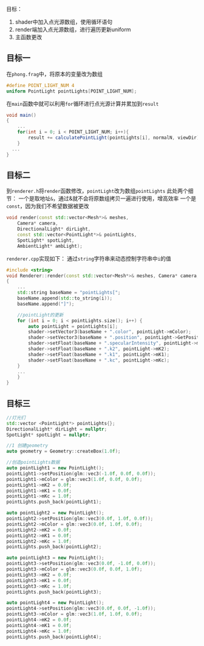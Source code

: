 目标：
1. shader中加入点光源数组，使用循环语句
2. render端加入点光源数组，进行遍历更新uniform
3. 主函数更改

## 目标一
在`phong.frag`中，将原本的变量改为数组
```glsl
#define POINT_LIGHT_NUM 4
uniform PointLight pointLights[POINT_LIGHT_NUM];
```
在`main`函数中就可以利用`for`循环进行点光源计算并累加到`result`
```glsl
void main()
{
    ...
    for(int i = 0; i < POINT_LIGHT_NUM; i++){
        result += calculatePointLight(pointLights[i], normalN, viewDir);
    }
  ...
}
```

## 目标二
到`renderer.h`将`render`函数修改，`pointLight`改为数组`pointLights`
此处两个细节：
一个是取地址`&`，通过&就不会将原数组拷贝一遍进行使用，增高效率
一个是`const`，因为我们不希望数据被更改
```cpp
void render(const std::vector<Mesh*>& meshes, 
	Camera* camera, 
	DirectionalLight* dirLight,
	const std::vector<PointLight*>& pointLights,
	SpotLight* spotLight, 
	AmbientLight* ambLight);
```
`renderer.cpp`实现如下：
通过`string`字符串来动态控制字符串中`i`的值
```cpp
#include <string>
void Renderer::render(const std::vector<Mesh*>& meshes, Camera* camera, DirectionalLight* dirLight, const std::vector<PointLight*>& pointLights, SpotLight* spotLight, AmbientLight* ambLight)
{
	...
	std::string baseName = "pointLights[";
	baseName.append(std::to_string(i));
	baseName.append("]");

	//pointLight的更新
	for (int i = 0; i < pointLights.size(); i++) {
		auto pointLight = pointLights[i];
		shader->setVector3(baseName + ".color", pointLight->mColor);
		shader->setVector3(baseName + ".position", pointLight->GetPosition());
		shader->setFloat(baseName + ".specularIntensity", pointLight->mSpecularIntensity);
		shader->setFloat(baseName + ".k2", pointLight->mK2);
		shader->setFloat(baseName + ".k1", pointLight->mK1);
		shader->setFloat(baseName + ".kc", pointLight->mKc);
	}
	...
	}
}
```

## 目标三
```cpp
//灯光们
std::vector <PointLight*> pointLights{};
DirectionalLight* dirLight = nullptr;
SpotLight* spotLight = nullptr;
```
```cpp
//1 创建geometry
auto geometry = Geometry::createBox(1.0f);

//创造pointLights数据
auto pointLight1 = new PointLight();
pointLight1->setPosition(glm::vec3(-1.0f, 0.0f, 0.0f));
pointLight1->mColor = glm::vec3(1.0f, 0.0f, 0.0f);
pointLight1->mK2 = 0.0f;
pointLight1->mK1 = 0.0f;
pointLight1->mKc = 1.0f;
pointLights.push_back(pointLight1);

auto pointLight2 = new PointLight();
pointLight2->setPosition(glm::vec3(0.0f, 1.0f, 0.0f));
pointLight2->mColor = glm::vec3(0.0f, 1.0f, 0.0f);
pointLight2->mK2 = 0.0f;
pointLight2->mK1 = 0.0f;
pointLight2->mKc = 1.0f;
pointLights.push_back(pointLight2);

auto pointLight3 = new PointLight();
pointLight3->setPosition(glm::vec3(0.0f, -1.0f, 0.0f));
pointLight3->mColor = glm::vec3(0.0f, 0.0f, 1.0f);
pointLight3->mK2 = 0.0f;
pointLight3->mK1 = 0.0f;
pointLight3->mKc = 1.0f;
pointLights.push_back(pointLight3);

auto pointLight4 = new PointLight();
pointLight4->setPosition(glm::vec3(0.0f, 0.0f, -1.0f));
pointLight3->mColor = glm::vec3(1.0f, 1.0f, 0.0f);
pointLight4->mK2 = 0.0f;
pointLight4->mK1 = 0.0f;
pointLight4->mKc = 1.0f;
pointLights.push_back(pointLight4);
```
<!--stackedit_data:
eyJoaXN0b3J5IjpbLTE4NzYzMzgyNzgsMTQzODUxNzYwNCwtMz
A1NDA5NzIxLC0yMDg4NzQ2NjEyXX0=
-->